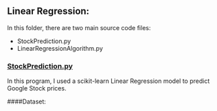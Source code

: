 ## Linear Regression: 

In this folder, there are two main source code files:
  * StockPrediction.py
  * LinearRegressionAlgorithm.py

### <ins>StockPrediction.py</ins>

In this program, I used a scikit-learn Linear Regression model to predict Google Stock prices. 

####Dataset:






